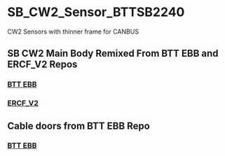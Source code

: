 # SB_CW2_Sensor_BTTSB2240
CW2 Sensors with thinner frame for CANBUS

## SB CW2 Main Body Remixed From BTT EBB and ERCF_V2 Repos

### [BTT EBB](https://github.com/bigtreetech/EBB/tree/master/EBB%20SB2240_2209%20CAN/Custom%20Printed%20Parts)

### [ERCF_V2](https://github.com/Enraged-Rabbit-Community/ERCF_v2/tree/master/Recommended_Options/Toolhead_Modifications/CAD)


## Cable doors from BTT EBB Repo

### [BTT EBB](https://github.com/bigtreetech/EBB/tree/master/EBB%20SB2240_2209%20CAN/Custom%20Printed%20Parts)
